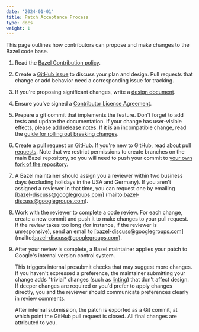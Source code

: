 ```yaml
---
date: '2024-01-01'
title: Patch Acceptance Process
type: docs
weight: 1
---
```


This page outlines how contributors can propose and make changes to the Bazel
code base.

1. Read the [Bazel Contribution policy](/contribute/policy/).
1. Create a [GitHub issue](https://github.com/bazelbuild/bazel/) to
   discuss your plan and design. Pull requests that change or add behavior
   need a corresponding issue for tracking.
1. If you're proposing significant changes, write a
   [design document](/contribute/design-documents/).
1. Ensure you've signed a [Contributor License
   Agreement](https://cla.developers.google.com).
1. Prepare a git commit that implements the feature. Don't forget to add tests
   and update the documentation. If your change has user-visible effects, please
   [add release notes](/contribute/release-notes/). If it is an incompatible change,
   read the [guide for rolling out breaking changes](/contribute/breaking-changes/).
1. Create a pull request on
   [GitHub](https://github.com/bazelbuild/bazel/pulls). If you're new to GitHub,
   read [about pull
   requests](https://help.github.com/articles/about-pull-requests/). Note that
   we restrict permissions to create branches on the main Bazel repository, so
   you will need to push your commit to [your own fork of the
   repository](https://help.github.com/articles/working-with-forks/).
1. A Bazel maintainer should assign you a reviewer within two business days
   (excluding holidays in the USA and Germany). If you aren't assigned a
   reviewer in that time, you can request one by emailing
   [bazel-discuss@googlegroups.com]
   (mailto:bazel-discuss@googlegroups.com).
1. Work with the reviewer to complete a code review. For each change, create a
   new commit and push it to make changes to your pull request. If the review
   takes too long (for instance, if the reviewer is unresponsive), send an email to
   [bazel-discuss@googlegroups.com]
   (mailto:bazel-discuss@googlegroups.com).
1. After your review is complete, a Bazel maintainer applies your patch to
   Google's internal version control system.

   This triggers internal presubmit checks
   that may suggest more changes. If you haven't expressed a preference, the
   maintainer submitting your change  adds "trivial" changes (such as
   [linting](https://en.wikipedia.org/wiki/Lint_(software))) that don't affect
   design. If deeper changes are required or you'd prefer to apply
   changes directly, you and the reviewer should communicate preferences
   clearly in review comments.

   After internal submission, the patch is exported as a Git commit,
   at which point the GitHub pull request is closed. All final changes
   are attributed to you.
